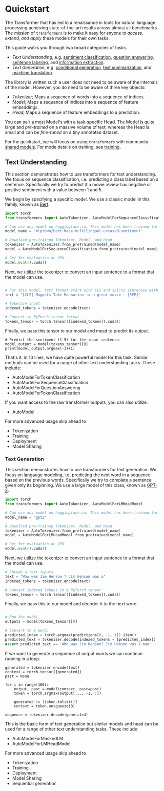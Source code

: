 # Quickstart

The Transformer that has led to a renaissance in tools for natural
language processing acheiving state-of-the-art results across almost
all benchmarks.  The mission of `transformers` is to make it easy for
anyone _to access, extend, and apply_ these models for their own tasks.

This guide walks you through two broad categories of tasks.

* *Text Understanding*, e.g. [sentiment classification](), [question answering](), [sentence labeling](), and [information extraction]().
* *Text Generation*, e.g. [conditional generation](), [text summarization](), and [machine translation](). 


The library is written such a user does not need to be aware of the internals of the model. However,
you do need to be aware of three key objects: 

* *Tokenizer*; Maps a sequence of words into a sequence of indices. 
* *Model*; Maps a sequence of indices into a sequence of feature embeddings. 
* *Head*; Maps a sequence of feature embeddings to a prediction.


You can pair a most Model's with a task-specific Head. The Model is
 quite large and _pre-trained_ on a massive volume of text; whereas
 the Head is small and can be _fine-tuned_ on a tiny annotated
 dataset.

For the quickstart, we will focus on using `transformers` with community [shared
models](www.huggingface.co/models). For mode details on training,
see [training]().


<!-- The two most common use cases for the library are tasks involving text understanding and -->
<!-- text generation. -->


<!-- Here are two examples showcasing a few `Bert` and `GPT2` classes and pre-trained models. -->

<!-- See full API reference for examples for each model class. -->

## Text Understanding




<!-- Let's start by preparing a tokenized input (a list of token
embeddings indices to be fed to Bert) from a text string using
`BertTokenizer` -->

This section demonstrates how to use  transformers for text
understanding. We focus on sequence classification, i.e.
predicting a class label based on a sentence. Specifically we try to
predict if a movie review has negative or positive sentiment with a
value between 1 and 5.

We begin by specifying a specific model. We use
a classic model in this family, known as [Bert]().

```python
import torch
from transformers import AutoTokenizer, AutoModelForSequenceClassification

# Can use any model on huggingface.co. This model has been trained for sentiment.
model_name = 'nlptown/bert-base-multilingual-uncased-sentiment'

# Download pre-trained Tokenizer, Model, and Head.
tokenizer = AutoTokenizer.from_pretrained(model_name)
model = AutoModelForSequenceClassification.from_pretrained(model_name)

# Set for evaluation on GPU.
model.eval().cuda()
```

Next, we utilize the tokenizer to convert an input sentence to a format that
the model can use.


```python

# For this model, text format start with CLS and splits sentences with [SEP]
text = "[CLS] Muppets Take Manhattan is a great movie . [SEP]"

# Tokenize input
indexed_tokens = tokenizer.encode(text)

# Convert to PyTorch tensor format. 
tokens_tensor = torch.tensor([indexed_tokens]).cuda()
```

Finally, we pass this tensor to our model and mead to predict its output.

```
# Predict the sentiment (1-5) for the input sentence. 
model_output = model(tokens_tensor)[0]
print(model_output.argmax(-1)+1)
```

That's it. In 10 lines, we have quite powerful model for this task.
Similar methods can be used for a range of other text understanding
tasks. These include: 

* AutoModelForTokenClassification
* AutoModelForSequenceClassification
* AutoModelForQuestionAnswering
* AutoModelForTokenClassification

If you want access to the raw transformer outputs, you can also utilize.

* AutoModel

For more advanced usage skip ahead to

* Tokenization
* Training
* Deployment
* Model Sharing


### Text Generation

This section demonstrates how to use transformers for text
generation. We focus on langauge modeling, i.e.  predicting the next
word in a sequence based on the previous words. Specifically we try to
complete a sentence given only its beginning.  We use
a large model of this class, known as [GPT-2]().


```python
import torch
from transformers import AutoTokenizer, AutoModelForLMHeadModel

# Can use any model on huggingface.co. This model has been trained for language modeling.
model_name = 'gpt2'

# Download pre-trained Tokenizer, Model, and Head.
tokenizer = AutoTokenizer.from_pretrained(model_name)
model = AutoModelForLMHeadModel.from_pretrained(model_name)

# Set for evaluation on GPU.
model.eval().cuda()
```

Next, we utilize the tokenizer to convert an input sentence to a format that
the model can use.


```python
# Encode a text inputs
text = "Who was Jim Henson ? Jim Henson was a"
indexed_tokens = tokenizer.encode(text)

# Convert indexed tokens in a PyTorch tensor
tokens_tensor = torch.tensor([indexed_tokens]).cuda()
```

Finally, we pass this to our model and decoder it to the next word.

```python

# Run the model.
outputs = model(tokens_tensor)[0]

# Convert to a word. 
predicted_index = torch.argmax(predictions[0, -1, :]).item()
predicted_text = tokenizer.decode(indexed_tokens + [predicted_index])
assert predicted_text == 'Who was Jim Henson? Jim Henson was a man'
```

If we want to generate a sequence of output words we can continue running
in a loop.

```
generated = tokenizer.encode(text)
context = torch.tensor([generated])
past = None

for i in range(100):
    output, past = model(context, past=past)
    token = torch.argmax(output[..., -1, :])

    generated += [token.tolist()]
    context = token.unsqueeze(0)

sequence = tokenizer.decode(generated)
```

This is the basic form of text generation but similar models and head
can be used for a range of other text understanding tasks. These
include:

* AutoModelForMaskedLM
* AutoModelForLMHeadModel

For more advanced usage skip ahead to

* Tokenization
* Training
* Deployment
* Model Sharing
* Sequential generation


